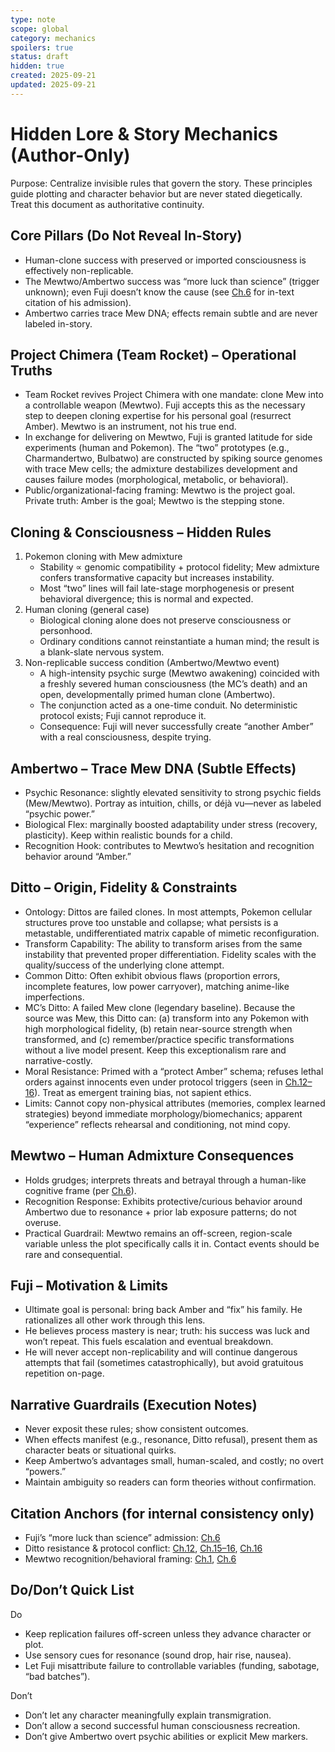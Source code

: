 ```yaml
---
type: note
scope: global
category: mechanics
spoilers: true
status: draft
hidden: true
created: 2025-09-21
updated: 2025-09-21
---
```


# Hidden Lore & Story Mechanics (Author-Only)

Purpose: Centralize invisible rules that govern the story. These principles guide plotting and character behavior but are never stated diegetically. Treat this document as authoritative continuity.

## Core Pillars (Do Not Reveal In-Story)
- Human-clone success with preserved or imported consciousness is effectively non-replicable.
- The Mewtwo/Ambertwo success was “more luck than science” (trigger unknown); even Fuji doesn’t know the cause (see [Ch.6](./story/chapter6/chapter6.md) for in-text citation of his admission).
- Ambertwo carries trace Mew DNA; effects remain subtle and are never labeled in-story.

## Project Chimera (Team Rocket) – Operational Truths
- Team Rocket revives Project Chimera with one mandate: clone Mew into a controllable weapon (Mewtwo). Fuji accepts this as the necessary step to deepen cloning expertise for his personal goal (resurrect Amber). Mewtwo is an instrument, not his true end.
- In exchange for delivering on Mewtwo, Fuji is granted latitude for side experiments (human and Pokemon). The “two” prototypes (e.g., Charmandertwo, Bulbatwo) are constructed by spiking source genomes with trace Mew cells; the admixture destabilizes development and causes failure modes (morphological, metabolic, or behavioral).
- Public/organizational-facing framing: Mewtwo is the project goal. Private truth: Amber is the goal; Mewtwo is the stepping stone.

## Cloning & Consciousness – Hidden Rules
1. Pokemon cloning with Mew admixture
   - Stability ∝ genomic compatibility + protocol fidelity; Mew admixture confers transformative capacity but increases instability.
   - Most “two” lines will fail late-stage morphogenesis or present behavioral divergence; this is normal and expected.
2. Human cloning (general case)
   - Biological cloning alone does not preserve consciousness or personhood.
   - Ordinary conditions cannot reinstantiate a human mind; the result is a blank-slate nervous system.
3. Non-replicable success condition (Ambertwo/Mewtwo event)
   - A high-intensity psychic surge (Mewtwo awakening) coincided with a freshly severed human consciousness (the MC’s death) and an open, developmentally primed human clone (Ambertwo).
   - The conjunction acted as a one-time conduit. No deterministic protocol exists; Fuji cannot reproduce it.
   - Consequence: Fuji will never successfully create “another Amber” with a real consciousness, despite trying.

## Ambertwo – Trace Mew DNA (Subtle Effects)
- Psychic Resonance: slightly elevated sensitivity to strong psychic fields (Mew/Mewtwo). Portray as intuition, chills, or déjà vu—never as labeled “psychic power.”
- Biological Flex: marginally boosted adaptability under stress (recovery, plasticity). Keep within realistic bounds for a child.
- Recognition Hook: contributes to Mewtwo’s hesitation and recognition behavior around “Amber.”

## Ditto – Origin, Fidelity & Constraints
- Ontology: Dittos are failed clones. In most attempts, Pokemon cellular structures prove too unstable and collapse; what persists is a metastable, undifferentiated matrix capable of mimetic reconfiguration.
- Transform Capability: The ability to transform arises from the same instability that prevented proper differentiation. Fidelity scales with the quality/success of the underlying clone attempt.
- Common Ditto: Often exhibit obvious flaws (proportion errors, incomplete features, low power carryover), matching anime-like imperfections.
- MC’s Ditto: A failed Mew clone (legendary baseline). Because the source was Mew, this Ditto can: (a) transform into any Pokemon with high morphological fidelity, (b) retain near-source strength when transformed, and (c) remember/practice specific transformations without a live model present. Keep this exceptionalism rare and narrative-costly.
- Moral Resistance: Primed with a “protect Amber” schema; refuses lethal orders against innocents even under protocol triggers (seen in [Ch.12–16](../../story/chapter12/chapter12.md)). Treat as emergent training bias, not sapient ethics.
- Limits: Cannot copy non-physical attributes (memories, complex learned strategies) beyond immediate morphology/biomechanics; apparent “experience” reflects rehearsal and conditioning, not mind copy.

## Mewtwo – Human Admixture Consequences
- Holds grudges; interprets threats and betrayal through a human-like cognitive frame (per [Ch.6](./story/chapter6/chapter6.md)).
- Recognition Response: Exhibits protective/curious behavior around Ambertwo due to resonance + prior lab exposure patterns; do not overuse.
- Practical Guardrail: Mewtwo remains an off-screen, region-scale variable unless the plot specifically calls it in. Contact events should be rare and consequential.

## Fuji – Motivation & Limits
- Ultimate goal is personal: bring back Amber and “fix” his family. He rationalizes all other work through this lens.
- He believes process mastery is near; truth: his success was luck and won’t repeat. This fuels escalation and eventual breakdown.
- He will never accept non-replicability and will continue dangerous attempts that fail (sometimes catastrophically), but avoid gratuitous repetition on-page.

## Narrative Guardrails (Execution Notes)
- Never exposit these rules; show consistent outcomes.
- When effects manifest (e.g., resonance, Ditto refusal), present them as character beats or situational quirks.
- Keep Ambertwo’s advantages small, human-scaled, and costly; no overt “powers.”
- Maintain ambiguity so readers can form theories without confirmation.

## Citation Anchors (for internal consistency only)
- Fuji’s “more luck than science” admission: [Ch.6](../../story/chapter6/chapter6.md)
- Ditto resistance & protocol conflict: [Ch.12](../../story/chapter12/chapter12.md), [Ch.15–16](../../story/chapter15/chapter15.md), [Ch.16](../../story/chapter16/chapter16.md)
- Mewtwo recognition/behavioral framing: [Ch.1](../../story/chapter1/chapter1.md), [Ch.6](../../story/chapter6/chapter6.md)

## Do/Don’t Quick List
Do
- Keep replication failures off-screen unless they advance character or plot.
- Use sensory cues for resonance (sound drop, hair rise, nausea).
- Let Fuji misattribute failure to controllable variables (funding, sabotage, “bad batches”).

Don’t
- Don’t let any character meaningfully explain transmigration.
- Don’t allow a second successful human consciousness recreation.
- Don’t give Ambertwo overt psychic abilities or explicit Mew markers.


